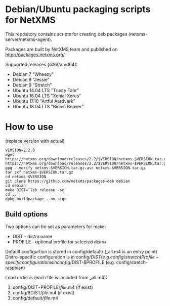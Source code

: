 # Debian/Ubuntu packaging scripts for NetXMS

This repository contains scripts for creating deb packages (netxms-server/netxms-agent).

Packages are built by NetXMS team and published on http://packages.netxms.org/.

Supported releases (i386/amd64):
 * Debian 7 "Wheezy"
 * Debian 8 "Jessie"
 * Debian 9 "Stretch"
 * Ubuntu 14.04 LTS "Trusty Tahr"
 * Ubuntu 16.04 LTS "Xenial Xerus"
 * Ubuntu 17.10 "Artful Aardvark"
 * Ubuntu 18.04 LTS "Bionic Beaver"

# How to use

(replace version with actual)

```shell
VERSION=2.2.8
wget https://netxms.org/download/releases/2.2/$VERSION/netxms-$VERSION.tar.gz https://netxms.org/download/releases/2.2/$VERSION/netxms-$VERSION.tar.gz.asc
gpg --verify netxms-$VERSION.tar.gz.asc netxms-$VERSION.tar.gz
tar zxf netxms-$VERSION.tar.gz
cd netxms-$VERSION
git clone https://github.com/netxms/packages-deb debian
cd debian
make DIST=`lsb_release -sc`
cd ..
dpkg-buildpackage --no-sign
```

## Build options

Two options can be set as parameters for make:

* DIST - distro name
* PROFILE - optional profile for selected distro

Default configurtion is stored in config/default/ (_all.m4 is an entry point)
Distro-specific configuration is in config/$DIST (e.g. config/stretch)
Profile-specific configuration is in config/$DIST-$PROFILE (e.g. config/stretch-raspbian)

Load order is (each file is included from _all.m4):
1. config/$DIST-$PROFILE/_file_.m4 (if exist)
1. config/$DIST/_file_.m4 (if exist)
1. config/default/_file_.m4
